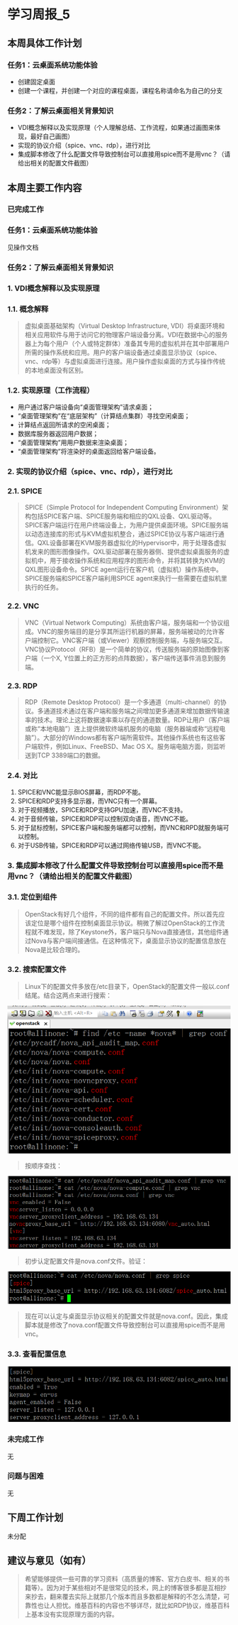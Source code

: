 # 学习周报_5
## 本周具体工作计划
### 任务1：云桌面系统功能体验
- 创建固定桌面
- 创建一个课程，并创建一个对应的课程桌面，课程名称请命名为自己的分支

### 任务2：了解云桌面相关背景知识
- VDI概念解释以及实现原理（个人理解总结、工作流程，如果通过画图来体现，最好自己画图）
- 实现的协议介绍（spice、vnc、rdp），进行对比
- 集成脚本修改了什么配置文件导致控制台可以直接用spice而不是用vnc？（请给出相关的配置文件截图）

## 本周主要工作内容
### 已完成工作
### 任务1：云桌面系统功能体验
见操作文档

### 任务2：了解云桌面相关背景知识
### 1. VDI概念解释以及实现原理
### 1.1. 概念解释
>虚拟桌面基础架构（Virtual Desktop Infrastructure, VDI）将桌面环境和相关应用软件与用于访问它的物理客户端设备分离。VDI在数据中心的服务器上为每个用户（个人或特定群体）准备其专用的虚拟机并在其中部署用户所需的操作系统和应用。用户的客户端设备通过桌面显示协议（spice、vnc、rdp等）与虚拟桌面进行连接。用户操作虚拟桌面的方式与操作传统的本地桌面没有区别。

### 1.2. 实现原理（工作流程）
- 用户通过客户端设备向“桌面管理架构”请求桌面；
- “桌面管理架构”在“底层架构”（计算结点集群）寻找空闲桌面；
- 计算结点返回所请求的空闲桌面；
- 数据库服务器返回用户数据；
- “桌面管理架构”用用户数据来渲染桌面；
- “桌面管理架构”将渲染好的桌面返回给客户端设备。

### 2. 实现的协议介绍（spice、vnc、rdp），进行对比
### 2.1. SPICE
>SPICE（Simple Protocol for Independent Computing Environment）架构包括SPICE客户端、SPICE服务端和相应的QXL设备、QXL驱动等。SPICE客户端运行在用户终端设备上，为用户提供桌面环境。SPICE服务端以动态连接库的形式与KVM虚拟机整合，通过SPICE协议与客户端进行通信。QXL设备部署在KVM服务器虚拟化的Hypervisor中，用于处理各虚拟机发来的图形图像操作。QXL驱动部署在服务器侧、提供虚拟桌面服务的虚拟机中，用于接收操作系统和应用程序的图形命令，并将其转换为KVM的QXL图形设备命令。SPICE agent运行在客户机（虚拟机）操作系统中。SPICE服务端和SPICE客户端利用SPICE agent来执行一些需要在虚拟机里执行的任务。

### 2.2. VNC
>VNC（Virtual Network Computing）系统由客户端，服务端和一个协议组成。VNC的服务端目的是分享其所运行机器的屏幕，服务端被动的允许客户端控制它。VNC客户端（或Viewer）观察控制服务端，与服务端交互。VNC协议Protocol（RFB）是一个简单的协议，传送服务端的原始图像到客户端（一个X, Y位置上的正方形的点阵数据），客户端传送事件消息到服务端。

### 2.3. RDP
>RDP（Remote Desktop Protocol）是一个多通道（multi-channel）的协议。多通道技术通过在客户端和服务端之间增加更多通道来增加数据传输速率的技术。理论上这将数据速率乘以存在的通道数量。RDP让用户（客户端或称“本地电脑”）连上提供微软终端机服务的电脑（服务器端或称“远程电脑”）。大部分的Windows都有客户端所需软件。其他操作系统也有这些客户端软件，例如Linux、FreeBSD、Mac OS X。服务端电脑方面，则监听送到TCP 3389端口的数据。

### 2.4. 对比
1. SPICE和VNC能显示BIOS屏幕，而RDP不能。
2. SPICE和RDP支持多显示器，而VNC只有一个屏幕。
3. 对于视频播放，SPICE和RDP支持GPU加速，而VNC不支持。
4. 对于音频传输，SPICE和RDP可以控制双向语音，而VNC不能。
5. 对于鼠标控制，SPICE客户端和服务端都可以控制，而VNC和RPD就服务端可以控制。
6. 对于USB传输，SPICE和RDP可以通过网络传输USB，而VNC不能。

### 3. 集成脚本修改了什么配置文件导致控制台可以直接用spice而不是用vnc？（请给出相关的配置文件截图）
### 3.1. 定位到组件
>OpenStack有好几个组件，不同的组件都有自己的配置文件。所以首先应该定位是哪个组件在控制桌面显示协议。稍微了解过OpenStack的工作流程就不难发现，除了Keystone外，客户端只与Nova直接通信，其他组件通过Nova与客户端间接通信。在这种情况下，桌面显示协议的配置信息放在Nova是比较合理的。

### 3.2. 搜索配置文件
>Linux下的配置文件多放在/etc目录下，OpenStack的配置文件一般以.conf结尾。结合这两点来进行搜索：

![](./asset/1.PNG)

>按顺序查找：

![](./asset/2.PNG)

>初步认定配置文件是nova.conf文件。验证：

![](./asset/3.PNG)

>现在可以认定与桌面显示协议相关的配置文件就是nova.conf。因此，集成脚本就是修改了nova.conf配置文件导致控制台可以直接用spice而不是用vnc。

### 3.3. 查看配置信息
![](./asset/4.PNG)

### 未完成工作
无

### 问题与困难
无

## 下周工作计划
未分配

## 建议与意见（如有）
>希望能够提供一些可靠的学习资料（高质量的博客、官方白皮书、相关的书籍等）。因为对于某些相对不是很常见的技术，网上的博客很多都是互相抄来抄去，翻来覆去实际上就那几个版本而且多数都是解释的不怎么清楚，可靠性也让人担忧。维基百科的内容也不够详尽，就比如RDP协议，维基百科上基本没有实现原理方面的内容。
